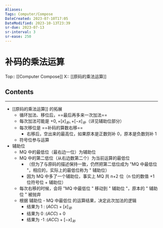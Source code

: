 ```yaml
---
Aliases: 
Tags: Computer/Compose 
DateCreated: 2023-07-10T17:05
DateModified: 2023-10-13T23:39
sr-due: 2023-07-13
sr-interval: 3
sr-ease: 250
---
```

# 补码的乘法运算
Top:: [[Computer Compose]]
X:: [[原码的乘法运算]]

## Contents
---
- [[原码的乘法运算]] 的拓展
	- 循环加法、移位后，==最后再多来一次加法==
	- 每次加法可能是 $+0,+[x]_{补},+[-x]_{补}$（详见辅助位部分）
	- 每次移位是 ==补码的算数右移==
		- 右移后，空出来的最高位，如果原本是正数则补 0，原本是负数则补 1
	- 符号位参与运算
- 辅助位
	- MQ 中的最低位（最右边一位）为辅助位
	- MQ 中的第二低位（从右边数第二个）为当前运算的最低位
		- （但为了与原码的描述保持一致，仍然把第二低位成为 "MQ 中最低位 "，相应的，实际上的最低位称为 " 辅助位）
		- 因为 MQ 中多了一个辅助位，事实上 MQ 共 n+2 位（n 位的数值 +1 位符号位 + 辅助位）
	- 每次右移的时候，会将 "MQ 中最低位 " 移动到 " 辅助位 "，原本的 " 辅助位 " 被抛弃
	- 根据 辅助位 - MQ 中最低位 的运算结果，决定此次加法的逻辑
		- 结果为 1 : $(ACC)+[x]_{补}$
		- 结果为 0 :$(ACC)+0$
		- 结果为 -1 :$(ACC)+[-x]_{补}$
<!--SR:!2023-08-15,22,250!2023-07-13,3,250-->
